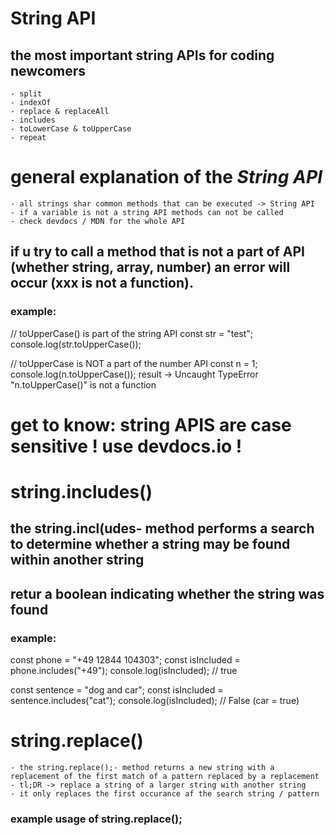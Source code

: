 # String API

## the most important string APIs for coding newcomers

    - split
    - indexOf
    - replace & replaceAll
    - includes
    - toLowerCase & toUpperCase
    - repeat

# general explanation of the *String API*

    - all strings shar common methods that can be executed -> String API
    - if a variable is not a string API methods can not be called
    - check devdocs / MDN for the whole API

## if u try to call a method that is not a part of API (whether string, array, number) an error will occur (xxx is not a function).

### example:

// toUpperCase() is part of the string API
const str = "test";
console.log(str.toUpperCase());

// toUpperCase is NOT a part of the number API
const n = 1;
console.log(n.toUpperCase());         result -> Uncaught TypeError "n.toUpperCase()" is not a function

# get to know: string APIS are case sensitive ! use devdocs.io !


# string.includes()

## the string.incl(udes- method performs a search to determine whether a string may be found within another string
## retur a boolean indicating whether the string was found

### example:

const phone = "+49 12844 104303";
const isIncluded = phone.includes("+49");
console.log(isIncluded);                    // true

const sentence = "dog and car";
const isIncluded = sentence.includes("cat");
console.log(isIncluded);                    // False (car = true)


# string.replace()
    - the string.replace();- method returns a new string with a replacement of the first match of a pattern replaced by a replacement
    - tl;DR -> replace a string of a larger string with another string
    - it only replaces the first occurance af the search string / pattern

### example usage of string.replace();

